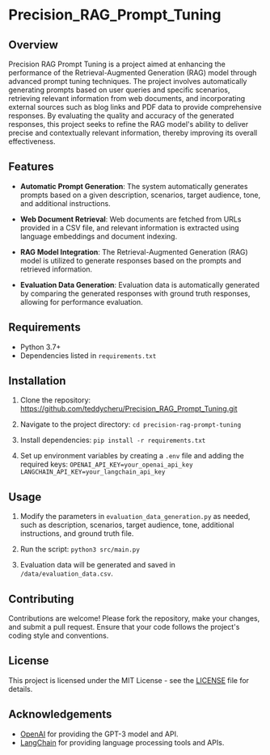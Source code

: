 # Precision_RAG_Prompt_Tuning

## Overview

Precision RAG Prompt Tuning is a project aimed at enhancing the performance of the Retrieval-Augmented Generation (RAG) model through advanced prompt tuning techniques. The project involves automatically generating prompts based on user queries and specific scenarios, retrieving relevant information from web documents, and incorporating external sources such as blog links and PDF data to provide comprehensive responses. By evaluating the quality and accuracy of the generated responses, this project seeks to refine the RAG model's ability to deliver precise and contextually relevant information, thereby improving its overall effectiveness.

## Features

- **Automatic Prompt Generation**: The system automatically generates prompts based on a given description, scenarios, target audience, tone, and additional instructions.

- **Web Document Retrieval**: Web documents are fetched from URLs provided in a CSV file, and relevant information is extracted using language embeddings and document indexing.

- **RAG Model Integration**: The Retrieval-Augmented Generation (RAG) model is utilized to generate responses based on the prompts and retrieved information.

- **Evaluation Data Generation**: Evaluation data is automatically generated by comparing the generated responses with ground truth responses, allowing for performance evaluation.

## Requirements

- Python 3.7+
- Dependencies listed in `requirements.txt`

## Installation

1. Clone the repository:
https://github.com/teddycheru/Precision_RAG_Prompt_Tuning.git

2. Navigate to the project directory:
   `cd precision-rag-prompt-tuning`

3. Install dependencies: `pip install -r requirements.txt`

4. Set up environment variables by creating a `.env` file and adding the required keys:
   `OPENAI_API_KEY=your_openai_api_key`
`LANGCHAIN_API_KEY=your_langchain_api_key`
 
## Usage

1. Modify the parameters in `evaluation_data_generation.py` as needed, such as description, scenarios, target audience, tone, additional instructions, and ground truth file.

2. Run the script: `python3 src/main.py`

3. Evaluation data will be generated and saved in `/data/evaluation_data.csv`.

## Contributing

Contributions are welcome! Please fork the repository, make your changes, and submit a pull request. Ensure that your code follows the project's coding style and conventions.

## License

This project is licensed under the MIT License - see the [LICENSE](LICENSE) file for details.

## Acknowledgements

- [OpenAI](https://openai.com) for providing the GPT-3 model and API.
- [LangChain](https://langchain.io) for providing language processing tools and APIs.



   






